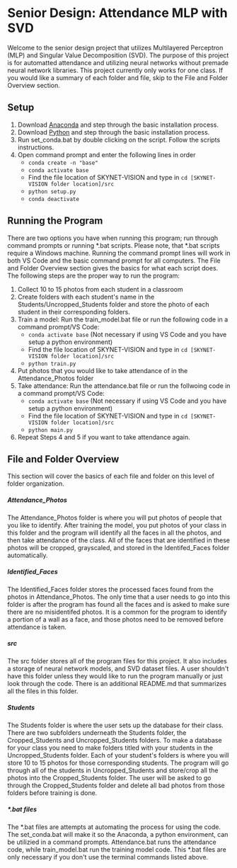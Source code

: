# Senior Design: Attendance MLP with SVD
Welcome to the senior design project that utilizes Multilayered Perceptron (MLP) and Singular Value Decomposition (SVD). The purpose of this project is for automatted attendance and utilizing neural networks without premade neural network libraries. This project currently only works for one class. If you would like a summary of each folder and file, skip to the File and Folder Overview section.
## Setup 
1. Download [Anaconda](https://www.anaconda.com/download/success) and step through the basic installation process.
2. Download [Python](https://www.python.org/downloads/) and step through the basic installation process.
3. Run set_conda.bat by double clicking on the script. Follow the scripts instructions.
4. Open command prompt and enter the following lines in order
   - ```conda create -n "base"```
   - ```conda activate base```
   - Find the file location of SKYNET-VISION and type in ```cd [SKYNET-VISION folder location]/src```
   - ```python setup.py```
   - ```conda deactivate```
## Running the Program
There are two options you have when running this program; run through command prompts or running *.bat scripts. Please note, that *.bat scripts require a Windows machine. Running the command prompt lines will work in both VS Code and the basic command prompt for all computers. The File and Folder Overview section gives the basics for what each script does. The following steps are the proper way to run the program:
1. Collect 10 to 15 photos from each student in a classroom
2. Create folders with each student's name in the Students/Uncropped_Students folder and store the photo of each student in their corresponding folders.
3. Train a model: Run the train_model.bat file or run the following code in a command prompt/VS Code:
    - ```conda activate base``` (Not necessary if using VS Code and you have setup a python environment)
    - Find the file location of SKYNET-VISION and type in ```cd [SKYNET-VISION folder location]/src```
    - ```python train.py```
4. Put photos that you would like to take attendance of in the Attendance_Photos folder
5. Take attendance: Run the attendance.bat file or run the follwoing code in a command prompt/VS Code:
    - ```conda activate base``` (Not necessary if using VS Code and you have setup a python environment)
    - Find the file location of SKYNET-VISION and type in ```cd [SKYNET-VISION folder location]/src```
    - ```python main.py```
6. Repeat Steps 4 and 5 if you want to take attendance again.

## File and Folder Overview
This section will cover the basics of each file and folder on this level of folder organization.
##### Attendance_Photos
The Attendance_Photos folder is where you will put photos of people that you like to identify. After training the model, you put photos of your class in this folder and the program will identify all the faces in all the photos, and then take attendance of the class. All of the faces that are identified in these photos will be cropped, grayscaled, and stored in the Identifed_Faces folder automatically.
##### Identified_Faces
The Identified_Faces folder stores the processed faces found from the photos in Attendance_Photos. The only time that a user needs to go into this folder is after the program has found all the faces and is asked to make sure there are no misidentifed photos. It is a common for the program to identify a portion of a wall as a face, and those photos need to be removed before attendance is taken.
##### src
The src folder stores all of the program files for this project. It also includes a storage of neural network models, and SVD dataset files. A user shouldn't have this folder unless they would like to run the program manually or just look through the code. There is an additional README.md that summarizes all the files in this folder.
##### Students
The Students folder is where the user sets up the database for their class. There are two subfolders underneath the Students folder, the Cropped_Students and Uncropped_Students folders. To make a database for your class you need to make folders titled with your students in the Uncropped_Students folder. Each of your student's folders is where you will store 10 to 15 photos for those corresponding students. The program will go through all of the students in Uncropped_Students and store/crop all the photos into the Cropped_Students folder. The user will be asked to go through the Cropped_Students folder and delete all bad photos from those folders before training is done.
##### *.bat files
The *.bat files are attempts at automating the process for using the code. The set_conda.bat will make it so the Anaconda, a python environment, can be utilizied in a command prompts. Attendance.bat runs the attendance code, while train_model.bat run the training model code. This *.bat files are only necessary if you don't use the terminal commands listed above.  
